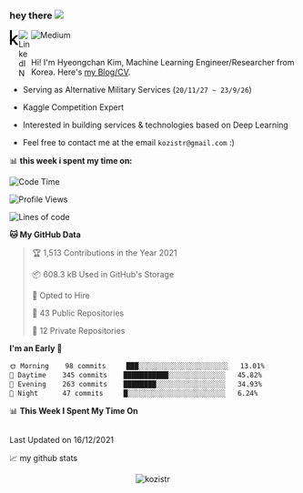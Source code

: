 ### hey there <img src="https://media.giphy.com/media/hvRJCLFzcasrR4ia7z/giphy.gif" width="25px">

<div class="icons">
  <a href="https://kaggle.com/kozistr">
    <img align="left" alt="Kaggle" width="16px" src="assets/kaggle-brands.svg" />
  </a>
  <a href="https://www.linkedin.com/in/kozistr/">
    <img align="left" alt="LinkedIN" width="22px" src="https://raw.githubusercontent.com/peterthehan/peterthehan/master/assets/linkedin.svg" />
  </a>
  <a href="https://medium.com/@kozistr">
    <img align="left" alt="Medium" width="80" src="https://github.com/melanieshi0120/melanieshi0120/blob/master/medium.ico" />
  </a>
  <br />
</div>

<br />

Hi! I'm Hyeongchan Kim, Machine Learning Engineer/Researcher from Korea. Here's [my Blog/CV](http://kozistr.tech/about).

* Serving as Alternative Military Services (`20/11/27 ~ 23/9/26`)

* Kaggle Competition Expert

* Interested in building services & technologies based on Deep Learning

* Feel free to contact me at the email `kozistr@gmail.com` :)

📊 **this week i spent my time on:**
<!--START_SECTION:waka-->
![Code Time](http://img.shields.io/badge/Code%20Time-143%20hrs%207%20mins-blue)

![Profile Views](http://img.shields.io/badge/Profile%20Views-34-blue)

![Lines of code](https://img.shields.io/badge/From%20Hello%20World%20I%27ve%20Written-786%20Thousand%20lines%20of%20code-blue)

**🐱 My GitHub Data** 

> 🏆 1,513 Contributions in the Year 2021
 > 
> 📦 608.3 kB Used in GitHub's Storage 
 > 
> 💼 Opted to Hire
 > 
> 📜 43 Public Repositories 
 > 
> 🔑 12 Private Repositories  
 > 
**I'm an Early 🐤** 

```text
🌞 Morning    98 commits     ███░░░░░░░░░░░░░░░░░░░░░░   13.01% 
🌆 Daytime    345 commits    ███████████░░░░░░░░░░░░░░   45.82% 
🌃 Evening    263 commits    ████████░░░░░░░░░░░░░░░░░   34.93% 
🌙 Night      47 commits     █░░░░░░░░░░░░░░░░░░░░░░░░   6.24%

```


📊 **This Week I Spent My Time On** 

```text
```


 Last Updated on 16/12/2021
<!--END_SECTION:waka-->

📈 my github stats

<p align="center"> <img src="https://github-readme-stats.vercel.app/api?username=kozistr&show_icons=true&theme=gotham" alt="kozistr" />
